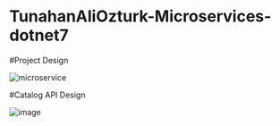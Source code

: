 # TunahanAliOzturk-Microservices-dotnet7

#Project Design

![microservice](https://user-images.githubusercontent.com/72943708/230175918-a7d57d58-04fc-484a-8c03-e8e8d71198c5.png)

#Catalog API Design

![image](https://user-images.githubusercontent.com/72943708/230176560-9acf58fd-f15e-45db-ad5e-8f4e140c7ecc.png)


